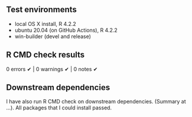 ## Test environments
* local OS X install, R 4.2.2
* ubuntu 20.04 (on GitHub Actions), R 4.2.2
* win-builder (devel and release)

## R CMD check results

0 errors ✔ | 0 warnings ✔ | 0 notes ✔

## Downstream dependencies
I have also run R CMD check on downstream dependencies. (Summary at ...). All packages that I could install passed.

